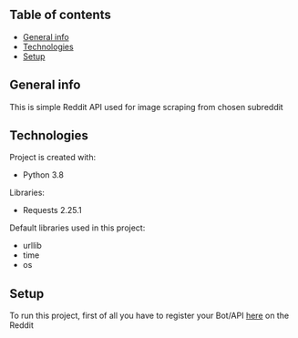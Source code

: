 ## Table of contents
* [General info](#general-info)
* [Technologies](#technologies)
* [Setup](#setup)

## General info
This is simple Reddit API used for image scraping from chosen subreddit  
	
## Technologies
Project is created with:
* Python 3.8

Libraries:
* Requests 2.25.1

Default libraries used in this project:
* urllib
* time
* os

	
## Setup
To run this project, first of all you have to register your Bot/API [here](https://www.reddit.com/prefs/apps) on the Reddit
